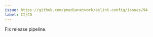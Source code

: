 ```yaml
---
issue: https://github.com/pmedianetwork/eslint-config/issues/94
label: CI/CD
---
```


Fix release pipeline.
